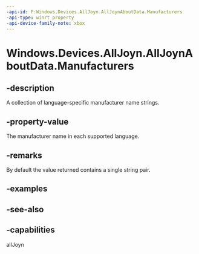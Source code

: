 ```yaml
---
-api-id: P:Windows.Devices.AllJoyn.AllJoynAboutData.Manufacturers
-api-type: winrt property
-api-device-family-note: xbox
---
```


<!-- Property syntax
public Windows.Foundation.Collections.IMap<string, string> Manufacturers { get; }
-->

# Windows.Devices.AllJoyn.AllJoynAboutData.Manufacturers

## -description
A collection of language-specific manufacturer name strings.

## -property-value
The manufacturer name in each supported language.

## -remarks
By default the value returned contains a single string pair.

## -examples

## -see-also


## -capabilities
allJoyn

